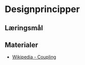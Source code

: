 # Designprincipper

## Læringsmål


## Materialer
* [Wikipedia - Coupling](https://en.wikipedia.org/wiki/Coupling_(computer_programming)) 
